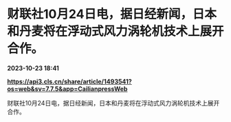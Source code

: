 # 财联社10月24日电，据日经新闻，日本和丹麦将在浮动式风力涡轮机技术上展开合作。

**2023-10-23 18:41**

**https://api3.cls.cn/share/article/1493541?os=web&sv=7.7.5&app=CailianpressWeb**

财联社10月24日电，据日经新闻，日本和丹麦将在浮动式风力涡轮机技术上展开合作。